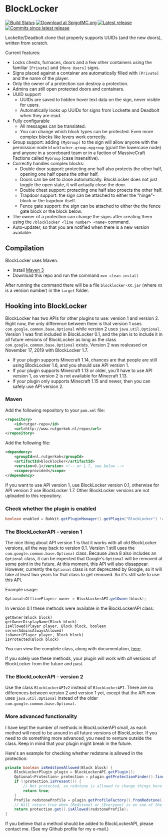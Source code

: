 BlockLocker
===========

[![Build Status](https://travis-ci.com/rutgerkok/BlockLocker.svg?branch=master)](https://travis-ci.com/rutgerkok/BlockLocker) [![Download at SpigotMC.org](https://img.shields.io/badge/download-SpigotMC.org-orange.svg)](http://www.spigotmc.org/resources/blocklocker.3268/)
[![Latest release](https://img.shields.io/github/release/rutgerkok/BlockLocker.svg)](https://github.com/rutgerkok/BlockLocker/releases)
[![Commits since latest release](https://img.shields.io/github/commits-since/rutgerkok/BlockLocker/latest.svg)](https://github.com/rutgerkok/BlockLocker/releases)

Lockette/Deadbolt clone that properly supports UUIDs (and the new doors), written from scratch.

Current features:

* Locks chests, furnaces, doors and a few other containers using the familiar `[Private]` and `[More Users]` signs.
* Signs placed against a container are automatically filled with `[Private]` and the name of the player.
* Only the owner of a protection can destroy a protection.
* Admins can still open protected doors and containers.
* UUID support
  * UUIDs are saved to hidden hover text data on the sign, never visible for users.
  * Automatically looks up UUIDs for signs from Lockette and Deadbolt when they are read.
* Fully configurable
  * All messages can be translated.
  * You can change which block types can be protected. Even more complex blocks like levers work correctly.
* Group support: adding `[MyGroup]` to the sign will allow anyone with the permission node `blocklocker.group.mygroup` (grant the lowercase node) and anyone in a scoreboard team or in a faction of MassiveCraft Factions called `MyGroup` (case insensitive).
* Correctly handles complex blocks:
  * Double door support: protecting one half also protects the other half, opening one half opens the other half.
  * Doors can be set to close automatically. BlockLocker does not just toggle the open state, it will actually close the door.
  * Double chest support: protecting one half also proects the other half.
  * Trapdoor support: the sign can be attached to either the "hinge"-block or the trapdoor itself.
  * Fence gate support: the sign can be attached to either the the fence gate block or the block below.
* The owner of a protection can change the signs after creating them using the `/blocklocker <line number> <name>` command.
* Auto-updater, so that you are notified when there is a new version available.

Compilation
-----------

BlockLocker uses Maven.

* Install [Maven 3](http://maven.apache.org/download.html)
* Download this repo and run the command `mvn clean install`

After running the command there will be a file `blocklocker-XX.jar` (where `XX` is a version number) in the `target` folder.

Hooking into BlockLocker
------------------------

BlockLocker has two APIs for other plugins to use: version 1 and version 2. Right now, the only difference between them is that version 1 uses `com.google.common.base.Optional` while version 2 uses `java.util.Optional`. Version 1 was first included in BlockLocker 0.1, and the plan is to include it in all future versions of BlockLocker as long as the class `com.google.common.base.Optional` exists. Version 2 was realeased on November 17, 2019 with BlockLocker 1.7.

* If your plugin supports Minecraft 1.14, chances are that people are still using BlockLocker 1.6, and you should use API version 1.
* If your plugin supports Minecraft 1.13 or older, you'll have to use API version 1, as version 2 is not available for Minecraft 1.13.
* If your plugin only supports Minecraft 1.15 and newer, then you can safely use API version 2.

### Maven
Add the following repository to your `pom.xml` file:

```xml
<repository>
	<id>rutger-repo</id>
	<url>http://www.rutgerkok.nl/repo</url>
</repository>
```

Add the following file:

```xml
<dependency>
	<groupId>nl.rutgerkok</groupId>
	<artifactId>blocklocker</artifactId>
	<version>0.1</version> <!-- or 1.7, see below -->
	<scope>provided</scope>
</dependency>
```

If you want to use API version 1, use BlockLocker version 0.1, otherwise for API version 2 use BlockLocker 1.7. Other BlockLocker versions are not uploaded to this repository.

### Check whether the plugin is enabled
```java
boolean enabled = Bukkit.getPluginManager().getPlugin("BlockLocker") != null;
```

### The BlockLockerAPI - version 1
The nice thing about API version 1 is that it works with all old BlockLocker versions, all the way back to version 0.1. Version 1 still uses the `com.google.common.base.Optional` class. Because Java 8 also includes an `Optional` class, it can be expected that Google's `Optional` will be removed at some point in the future. At this moment, this API will also dissappear. However, currently the `Optional` class is not deprecated by Google, so it will take at least two years for that class to get removed. So it's still safe to use this API.

Example usage:

```java
Optional<OfflinePlayer> owner = BlockLockerAPI.getOwner(block);
```

In version 0.1 these methods were available in the BlockLockerAPI class:

```
getOwner(Block block)
getOwnerDisplayName(Block block)
isAllowed(Player player, Block block, boolean serverAdminsAlwaysAllowed)
isOwner(Player player, Block block)
isProtected(Block block)
```

You can view the complete class, along with documentation, [here](https://github.com/rutgerkok/BlockLocker/blob/master/src/main/java/nl/rutgerkok/blocklocker/BlockLockerAPI.java).

If you solely use these methods, your plugin will work with *all* versions of BlockLocker from the future and past.

### The BlockLockerAPI - version 2
Use the class `BlockLockerAPIv2` instead of `BlockLockerAPI`. There are no differences between version 2 and version 1 yet, except that the API now uses `java.util.Optional` instead of the older `com.google.common.base.Optional`.

### More advanced functionality
I have kept the number of methods in BlockLockerAPI small, as each method will need
to be around in all future versions of BlockLocker. If you need to do something more
advanced, you need to venture outside the class. Keep in mind that your plugin might
break in the future.

Here's an example for checking whether redstone is allowed in the protection:

```java
private boolean isRedstoneAllowed(Block block) {
    BlockLockerPlugin plugin = BlockLockerAPI.getPlugin();
    Optional<Protection> protection = plugin.getProtectionFinder().findProtection(block);
    if (!protection.isPresent()) {
        // Not protected, so redstone is allowed to change things here
        return true;
    }
    Profile redstoneProfile = plugin.getProfileFactory().fromRedstone();
    // Will return true when [Redstone] or [Everyone] is on one of the signs
    return protection.get().isAllowed(redstoneProfile);
}
```

If you believe that a method should be added to BlockLockerAPI, please contact me.
(See my Github profile for my e-mail.)
